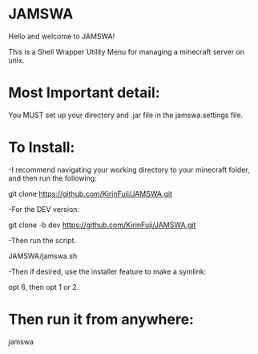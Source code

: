 # JAMSWA

Hello and welcome to JAMSWA!

This is a Shell Wrapper Utility Menu for managing a minecraft server on unix.


# Most Important detail:

You MUST set up your directory and .jar file in the jamswa.settings file.


# To Install:

-I recommend navigating your working directory to your minecraft folder, and then run the following:

git clone https://github.com/KirinFuji/JAMSWA.git

-For the DEV version:

git clone -b dev https://github.com/KirinFuji/JAMSWA.git

-Then run the script.

JAMSWA/jamswa.sh

-Then if desired, use the installer feature to make a symlink:

opt 6, then opt 1 or 2.

# Then run it from anywhere:

jamswa

